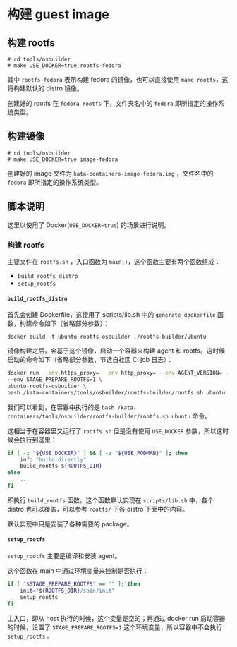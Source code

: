 # 构建 guest image


## 构建 rootfs

```
# cd tools/osbuilder
# make USE_DOCKER=true rootfs-fedora
```

其中 `rootfs-fedora` 表示构建 fedora 的镜像，也可以直接使用 `make rootfs`，这将构建默认的 distro 镜像。

创建好的 rootfs 在 `fedora_rootfs` 下，文件夹名中的 `fedora` 即所指定的操作系统类型。

## 构建镜像


```
# cd tools/osbuilder
# make USE_DOCKER=true image-fedora
```

创建好的 image 文件为 `kata-containers-image-fedora.img` ，文件名中的 `fedora` 即所指定的操作系统类型。

## 脚本说明

这里以使用了 Docker(`USE_DOCKER=true`) 的场景进行说明。

### 构建 rootfs

主要文件在 `rootfs.sh` ，入口函数为 `main()`，这个函数主要有两个函数组成：

 - `build_rootfs_distro`
 - `setup_rootfs`


#### `build_rootfs_distro`

首先会创建 Dockerfile，这使用了 scripts/lib.sh 中的 `generate_dockerfile` 函数，构建命令如下（省略部分参数）：

```
docker build -t ubuntu-rootfs-osbuilder ./rootfs-builder/ubuntu
```

镜像构建之后，会基于这个镜像，启动一个容器来构建 agent 和 rootfs。这时候启动的命令如下（省略部分参数，节选自社区 CI job 日志）：

```bash
docker run --env https_proxy= --env http_proxy= --env AGENT_VERSION= --env ROOTFS_DIR=/rootfs --env AGENT_BIN=kata-agent --env AGENT_INIT=no --env KERNEL_MODULES_DIR= --env EXTRA_PKGS= --env OSBUILDER_VERSION=2.2.0-alpha0-81ae07081da935ab010a9719f38074df8af20c20 --env INSIDE_CONTAINER=1 --env SECCOMP= --env DEBUG=true --env HOME=/root -v /tmp/jenkins/workspace/kata-containers-2.0-fedora-PR/go/src/github.com/kata-containers/kata-containers/tools/osbuilder/rootfs-builder/../../../:/kata-containers -v /tmp/jenkins/workspace/kata-containers-2.0-fedora-PR/go/src/github.com/kata-containers/kata-containers/tools/osbuilder/ubuntu_rootfs:/rootfs -v /tmp/jenkins/workspace/kata-containers-2.0-fedora-PR/go/src/github.com/kata-containers/kata-containers/tools/osbuilder/rootfs-builder/../scripts:/scripts -v /tmp/jenkins/workspace/kata-containers-2.0-fedora-PR/go/src/github.com/kata-containers/kata-containers/tools/osbuilder/ubuntu_rootfs:/tmp/jenkins/workspace/kata-containers-2.0-fedora-PR/go/src/github.com/kata-containers/kata-containers/tools/osbuilder/ubuntu_rootfs --rm --runtime runc -v /tmp/jenkins/workspace/kata-containers-2.0-fedora-PR/go:/tmp/jenkins/workspace/kata-containers-2.0-fedora-PR/go --env GOPATH=/tmp/jenkins/workspace/kata-containers-2.0-fedora-PR/go --cap-add SYS_ADMIN --cap-add SYS_CHROOT --cap-add MKNOD \
--env STAGE_PREPARE_ROOTFS=1 \
ubuntu-rootfs-osbuilder \
bash /kata-containers/tools/osbuilder/rootfs-builder/rootfs.sh ubuntu
```

我们可以看到，在容器中执行的是 `bash /kata-containers/tools/osbuilder/rootfs-builder/rootfs.sh ubuntu` 命令。

这相当于在容器里又运行了 `rootfs.sh` 但是没有使用 `USE_DOCKER` 参数，所以这时候会执行到这里：

```bash
if [ -z "${USE_DOCKER}" ] && [ -z "${USE_PODMAN}" ]; then
	info "build directly"
	build_rootfs ${ROOTFS_DIR}
else
	...
fi
```

即执行 `build_rootfs` 函数。这个函数默认实现在 `scripts/lib.sh` 中，各个 distro 也可以覆盖，可以参考 `rootfs/` 下各 distro 下面中的内容。

默认实现中只是安装了各种需要的 package。

#### `setup_rootfs`


`setup_rootfs` 主要是编译和安装 agent。

这个函数在 main 中通过环境变量来控制是否执行：

```bash
if [ "$STAGE_PREPARE_ROOTFS" == "" ]; then
	init="${ROOTFS_DIR}/sbin/init"
	setup_rootfs
fi
```

主入口，即从 host 执行的时候，这个变量是空的；再通过 docker run 启动容器的时候，设置了 `STAGE_PREPARE_ROOTFS=1` 这个环境变量，所以容器中不会执行 `setup_rootfs` 。

